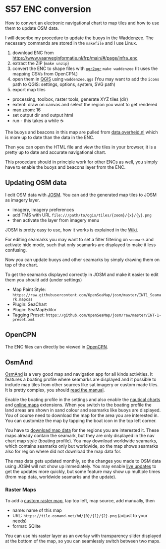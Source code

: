 # S57 ENC conversion

How to convert an electronic navigational chart to map tiles and how to use them to update OSM data.

I will describe my procedure to update the buoys in the Waddenzee. The necessary commands are stored in the `makefile` and I use Linux.

1. download ENC from https://www.vaarweginformatie.nl/frp/main/#/page/infra_enc
2. extract the ZIP (`make unzip`)
3. convert the ENC to shape files with [`ogr2ogr`](https://gdal.org/programs/ogr2ogr.html) `make waddenzee` (It uses the mapping CSVs from OpenCPN.)
4. open them in [QGIS](https://www.qgis.org/) using `waddenzee.qgs` (You may want to add the `icons` path to QGIS: settings, options, system, SVG path)
5. export map tiles
  - processing, toolbox, raster tools, generate XYZ tiles (dir)
  - extent: draw on canvas and select the region you want to get rendered
  - max zoom: 16
  - set output dir and output html
  - run - this takes a while :coffee:

The buoys and beacons in this map are pulled from [data.overheid.nl](https://data.overheid.nl/dataset/2c5f6817-d902-4123-9b1d-103a0a484979) which is more up to date than the data in the ENC.

Then you can open the HTML file and view the tiles in your browser, it is a pretty up to date and accurate navigational chart.

This procedure should in principle work for other ENCs as well, you simply have to enable the buoys and beacons layer from the ENC.

## Updating OSM data

I edit OSM data with [JOSM](https://josm.openstreetmap.de/). You can add the generated map tiles to JOSM as imagery layer.

- imagery, imagery preferences
- add TMS with URL `file:///path/to/qgis/tiles/{zoom}/{x}/{y}.png` 
- then activate the layer from imagery menu

JOSM is pretty easy to use, how it works is explained in the [Wiki](https://josm.openstreetmap.de/wiki/Introduction). 

For editing seamarks you may want to set a filter filtering on `seamark` and activate hide mode, such that only seamarks are displayed to make it less confusing.

Now you can update buoys and other seamarks by simply drawing them on top of the chart.

To get the seamarks displayed correctly in JOSM and make it easier to edit them you should add (under settings)

- Map Paint Style: `https://raw.githubusercontent.com/OpenSeaMap/josm/master/INT1_Seamark.mapcss`
- Plugin: SeaChart
- Plugin: SeaMapEditor
- Tagging Preset: `https://github.com/OpenSeaMap/josm/raw/master/INT-1-preset.xml`

## OpenCPN

The ENC files can directly be viewed in [OpenCPN](https://opencpn.org/).

## OsmAnd

[OsmAnd](https://osmand.net/) is a very good map and navigation app for all kinds activities. It features a boating profile where seamarks are displayed and it possible to include map tiles from other sources like sat imagery or custom made tiles. It is pretty complex, you should [read the manual](https://osmand.net/docs/intro).

Enable the boating profile in the settings and also enable the [nautical charts](https://osmand.net/docs/user/plugins/nautical-charts) and [online maps](https://osmand.net/docs/user/plugins/online-map) extensions. When you switch to the boating profile the land areas are shown in sand colour and seamarks like buoys are displayed. You of course need to download the map for the area you are interested in. You can customize the map by tapping the boat icon in the top left corner. 

You have to [download map data](https://osmand.net/docs/user/start-with/download-maps) for the regions you are interested it. These maps already contain the seamark, but they are only displayed in the nav chart map style (boating profile). You may download worldwide seamarks, which contains seamarks only but worldwide, so the map shows seamarks also for region where did not download the map data for.

The map data gets updated monthly, so the changes you made to OSM data using JOSM will not show up immediately. You may enable [live updates](https://osmand.net/docs/user/personal/maps#osmand-live) to get the updates more quickly, but some feature may show up multiple times (from map data, worldwide seamarks and the update). 

### Raster Maps

To add a [custom raster map](https://osmand.net/docs/user/map/raster-maps), tap top left, map source, add manually, then

- name: name of this map
- URL: `https://tile.osmand.net/hd/{0}/{1}/{2}.png` (adjust to your needs)
- format: SQlite

You can use his raster layer as an overlay with transparency slider displayed at the bottom of the map, so you can seamlessly switch between two maps.